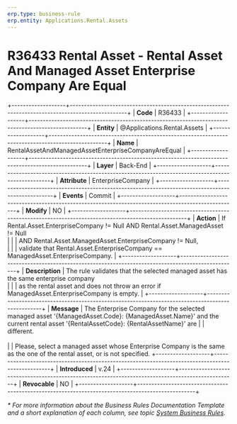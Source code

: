 ```yaml
---
erp.type: business-rule
erp.entity: Applications.Rental.Assets
---
```

# R36433 Rental Asset - Rental Asset And Managed Asset Enterprise Company Are Equal
+-------------------+--------------------------------------------------------------------------------------------------+
| **Code**          | R36433                                                                                           |
+-------------------+--------------------------------------------------------------------------------------------------+
| **Entity**        | @Applications.Rental.Assets                                                                      |
+-------------------+--------------------------------------------------------------------------------------------------+
| **Name**          | RentalAssetAndManagedAssetEnterpriseCompanyAreEqual                                              |
+-------------------+--------------------------------------------------------------------------------------------------+
| **Layer**         | Back-End                                                                                         |
+-------------------+--------------------------------------------------------------------------------------------------+
| **Attribute**     | EnterpriseCompany                                                                                |
+-------------------+--------------------------------------------------------------------------------------------------+
| **Events**        | Commit                                                                                           |
+-------------------+--------------------------------------------------------------------------------------------------+
| **Modify**        | NO                                                                                               |
+-------------------+--------------------------------------------------------------------------------------------------+
| **Action**        | If Rental.Asset.EnterpriseCompany != Null AND Rental.Asset.ManagedAsset != Null  <br/>           |
|                   | AND Rental.Asset.ManagedAsset.EnterpriseCompany != Null,  <br/>                                  |
|                   | validate that Rental.Asset.EnterpriseCompany == ManagedAsset.EnterpriseCompany.                  |
+-------------------+--------------------------------------------------------------------------------------------------+
| **Description**   | The rule validates that the selected managed asset has the same enterprise company <br/>         |
|                   | as the rental asset and does not throw an error if ManagedAsset.EnterpriseCompany is empty.      |
+-------------------+--------------------------------------------------------------------------------------------------+
| **Message**       | The Enterprise Company for the selected managed asset '{ManagedAsset.Code}: {ManagedAsset.Name}' and the current rental asset '{RentalAssetCode}: {RentalAssetName}' are 
|                   |  different. <br/>   
|                   |  Please, select a managed asset whose Enterprise Company is the same as the one of the rental asset, or is not specified.
+-------------------+--------------------------------------------------------------------------------------------------+
| **Introduced**    | v.24                                                                                             |
+-------------------+--------------------------------------------------------------------------------------------------+
| **Revocable**     | NO                                                                                               |
+-------------------+--------------------------------------------------------------------------------------------------+

*\* For more information about the Business Rules Documentation Template and a short explanation of each column, see
topic [System Business Rules](../templates/template-description-system-business-rules.md).*
